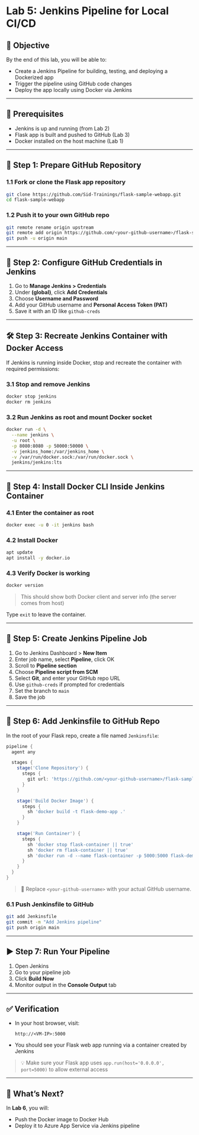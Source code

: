 # Lab 5: Jenkins Pipeline for Local CI/CD

## 🧠 Objective
By the end of this lab, you will be able to:
- Create a Jenkins Pipeline for building, testing, and deploying a Dockerized app
- Trigger the pipeline using GitHub code changes
- Deploy the app locally using Docker via Jenkins

---

## 🔧 Prerequisites
- Jenkins is up and running (from Lab 2)
- Flask app is built and pushed to GitHub (Lab 3)
- Docker installed on the host machine (Lab 1)

---

## 📁 Step 1: Prepare GitHub Repository

### 1.1 Fork or clone the Flask app repository
```bash
git clone https://github.com/Sid-Trainings/flask-sample-webapp.git
cd flask-sample-webapp
```

### 1.2 Push it to your own GitHub repo
```bash
git remote rename origin upstream
git remote add origin https://github.com/<your-github-username>/flask-sample-webapp.git
git push -u origin main
```

---

## 🔐 Step 2: Configure GitHub Credentials in Jenkins

1. Go to **Manage Jenkins > Credentials**
2. Under **(global)**, click **Add Credentials**
3. Choose **Username and Password**
4. Add your GitHub username and **Personal Access Token (PAT)**
5. Save it with an ID like `github-creds`

---

## 🛠️ Step 3: Recreate Jenkins Container with Docker Access

If Jenkins is running inside Docker, stop and recreate the container with required permissions:

### 3.1 Stop and remove Jenkins
```bash
docker stop jenkins
docker rm jenkins
```

### 3.2 Run Jenkins as root and mount Docker socket
```bash
docker run -d \
  --name jenkins \
  -u root \
  -p 8080:8080 -p 50000:50000 \
  -v jenkins_home:/var/jenkins_home \
  -v /var/run/docker.sock:/var/run/docker.sock \
  jenkins/jenkins:lts
```

---

## 🧰 Step 4: Install Docker CLI Inside Jenkins Container

### 4.1 Enter the container as root
```bash
docker exec -u 0 -it jenkins bash
```

### 4.2 Install Docker
```bash
apt update
apt install -y docker.io
```

### 4.3 Verify Docker is working
```bash
docker version
```
> This should show both Docker client and server info (the server comes from host)

Type `exit` to leave the container.

---

## 🔄 Step 5: Create Jenkins Pipeline Job

1. Go to Jenkins Dashboard > **New Item**
2. Enter job name, select **Pipeline**, click OK
3. Scroll to **Pipeline section**
4. Choose **Pipeline script from SCM**
5. Select **Git**, and enter your GitHub repo URL
6. Use `github-creds` if prompted for credentials
7. Set the branch to `main`
8. Save the job

---

## 📝 Step 6: Add Jenkinsfile to GitHub Repo

In the root of your Flask repo, create a file named `Jenkinsfile`:

```groovy
pipeline {
  agent any

  stages {
    stage('Clone Repository') {
      steps {
        git url: 'https://github.com/<your-github-username>/flask-sample-webapp.git', branch: 'main'
      }
    }

    stage('Build Docker Image') {
      steps {
        sh 'docker build -t flask-demo-app .'
      }
    }

    stage('Run Container') {
      steps {
        sh 'docker stop flask-container || true'
        sh 'docker rm flask-container || true'
        sh 'docker run -d --name flask-container -p 5000:5000 flask-demo-app'
      }
    }
  }
}
```

> 🔁 Replace `<your-github-username>` with your actual GitHub username.

### 6.1 Push Jenkinsfile to GitHub
```bash
git add Jenkinsfile
git commit -m "Add Jenkins pipeline"
git push origin main
```

---

## ▶️ Step 7: Run Your Pipeline

1. Open Jenkins
2. Go to your pipeline job
3. Click **Build Now**
4. Monitor output in the **Console Output** tab

---

## ✅ Verification
- In your host browser, visit:
  ```
  http://<VM-IP>:5000
  ```
- You should see your Flask web app running via a container created by Jenkins

> 💡 Make sure your Flask app uses `app.run(host='0.0.0.0', port=5000)` to allow external access

---

## 🚀 What’s Next?
In **Lab 6**, you will:
- Push the Docker image to Docker Hub
- Deploy it to Azure App Service via Jenkins pipeline
